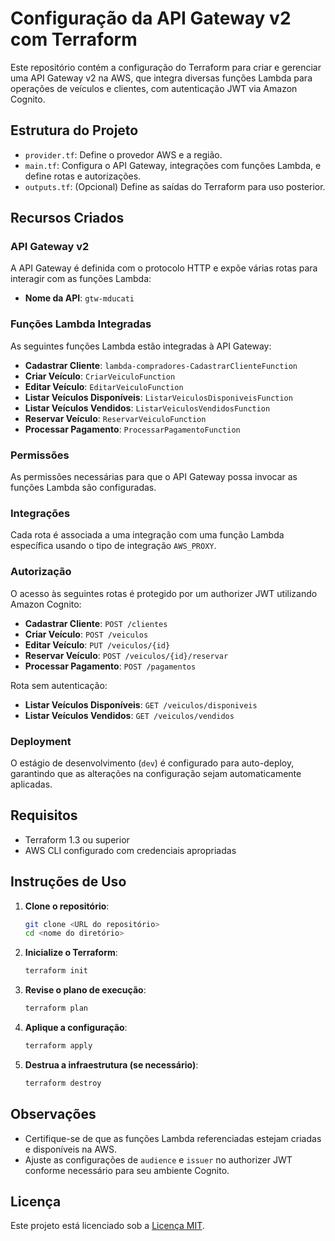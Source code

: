 # Configuração da API Gateway v2 com Terraform

Este repositório contém a configuração do Terraform para criar e gerenciar uma API Gateway v2 na AWS, que integra diversas funções Lambda para operações de veículos e clientes, com autenticação JWT via Amazon Cognito.

## Estrutura do Projeto

- `provider.tf`: Define o provedor AWS e a região.
- `main.tf`: Configura o API Gateway, integrações com funções Lambda, e define rotas e autorizações.
- `outputs.tf`: (Opcional) Define as saídas do Terraform para uso posterior.

## Recursos Criados

### API Gateway v2

A API Gateway é definida com o protocolo HTTP e expõe várias rotas para interagir com as funções Lambda:

- **Nome da API**: `gtw-mducati`

### Funções Lambda Integradas

As seguintes funções Lambda estão integradas à API Gateway:

- **Cadastrar Cliente**: `lambda-compradores-CadastrarClienteFunction`
- **Criar Veículo**: `CriarVeiculoFunction`
- **Editar Veículo**: `EditarVeiculoFunction`
- **Listar Veículos Disponíveis**: `ListarVeiculosDisponiveisFunction`
- **Listar Veículos Vendidos**: `ListarVeiculosVendidosFunction`
- **Reservar Veículo**: `ReservarVeiculoFunction`
- **Processar Pagamento**: `ProcessarPagamentoFunction`

### Permissões

As permissões necessárias para que o API Gateway possa invocar as funções Lambda são configuradas.

### Integrações

Cada rota é associada a uma integração com uma função Lambda específica usando o tipo de integração `AWS_PROXY`.

### Autorização

O acesso às seguintes rotas é protegido por um authorizer JWT utilizando Amazon Cognito:

- **Cadastrar Cliente**: `POST /clientes`
- **Criar Veículo**: `POST /veiculos`
- **Editar Veículo**: `PUT /veiculos/{id}`
- **Reservar Veículo**: `POST /veiculos/{id}/reservar`
- **Processar Pagamento**: `POST /pagamentos`

Rota sem autenticação:

- **Listar Veículos Disponíveis**: `GET /veiculos/disponiveis`
- **Listar Veículos Vendidos**: `GET /veiculos/vendidos`

### Deployment

O estágio de desenvolvimento (`dev`) é configurado para auto-deploy, garantindo que as alterações na configuração sejam automaticamente aplicadas.

## Requisitos

- Terraform 1.3 ou superior
- AWS CLI configurado com credenciais apropriadas

## Instruções de Uso

1. **Clone o repositório**:
    ```sh
    git clone <URL do repositório>
    cd <nome do diretório>
    ```

2. **Inicialize o Terraform**:
    ```sh
    terraform init
    ```

3. **Revise o plano de execução**:
    ```sh
    terraform plan
    ```

4. **Aplique a configuração**:
    ```sh
    terraform apply
    ```

5. **Destrua a infraestrutura (se necessário)**:
    ```sh
    terraform destroy
    ```

## Observações

- Certifique-se de que as funções Lambda referenciadas estejam criadas e disponíveis na AWS.
- Ajuste as configurações de `audience` e `issuer` no authorizer JWT conforme necessário para seu ambiente Cognito.

## Licença

Este projeto está licenciado sob a [Licença MIT](LICENSE).

